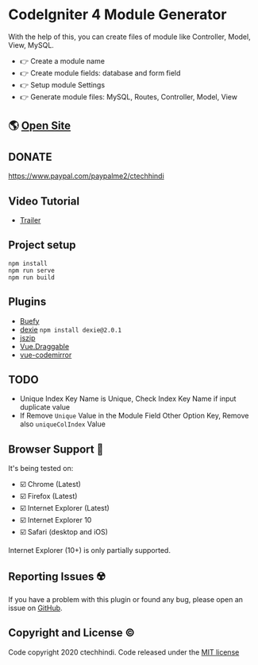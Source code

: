 # CodeIgniter 4 Module Generator

With the help of this, you can create files of module like Controller, Model, View, MySQL.

* 👉 Create a module name
* 👉 Create module fields: database and form field
* 👉 Setup module Settings 
* 👉 Generate module files: MySQL, Routes, Controller, Model, View

## 🌎 [Open Site]()

## DONATE

https://www.paypal.com/paypalme2/ctechhindi


## Video Tutorial

* [Trailer](https://www.youtube.com/watch?v=koXDRqQpcsQ)

## Project setup

```
npm install
npm run serve
npm run build
```

## Plugins

* [Buefy](https://buefy.org)
* [dexie](https://github.com/dfahlander/Dexie.js) `npm install dexie@2.0.1`
* [jszip](https://stuk.github.io/jszip/)
* [Vue.Draggable](https://github.com/SortableJS/Vue.Draggable)
* [vue-codemirror](https://github.com/surmon-china/vue-codemirror)


## TODO

* Unique Index Key Name is Unique, Check Index Key Name if input duplicate value
* If Remove `Unique` Value in the Module Field Other Option Key, Remove also `uniqueColIndex` Value


## Browser Support 🏁

It's being tested on:

* ☑️ Chrome (Latest) 
* ☑️ Firefox (Latest)
* ☑️ Internet Explorer (Latest)
* ☑️ Internet Explorer 10
* ☑️ Safari (desktop and iOS)

Internet Explorer (10+) is only partially supported.

## Reporting Issues ☢️

If you have a problem with this plugin or found any bug, please open an issue on [GitHub](https://github.com/ctechhindi/CodeIgniter-4-Module-Generator/issues).

## Copyright and License ©️

Code copyright 2020 ctechhindi. Code released under the [MIT license](http://www.opensource.org/licenses/MIT)